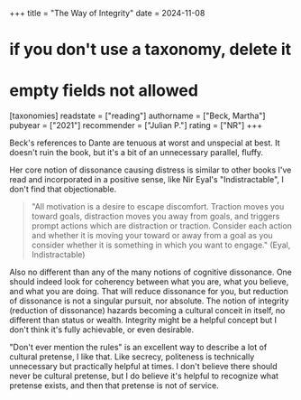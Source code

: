 +++
title = "The Way of Integrity"
date = 2024-11-08
# if you don't use a taxonomy, delete it
# empty fields not allowed
[taxonomies]
  readstate = ["reading"]
  authorname = ["Beck, Martha"]
  pubyear = ["2021"]
  recommender = ["Julian P."]
  rating = ["NR"]
+++

Beck's references to Dante are tenuous at worst and unspecial at best. It doesn't ruin the book, but it's a bit of an unnecessary parallel, fluffy.

Her core notion of dissonance causing distress is similar to other books I've read and incorporated in a positive sense, like Nir Eyal's "Indistractable", I don't find that objectionable.

> "All motivation is a desire to escape discomfort. Traction moves you toward goals, distraction moves you away from goals, and triggers prompt actions which are distraction or traction. Consider each action and whether it is moving your toward or away from a goal as you consider whether it is something in which you want to engage." (Eyal, Indistractable)

Also no different than any of the many notions of cognitive dissonance. One should indeed look for coherency between what you are, what you believe, and what you are doing. That will reduce dissonance for you, but reduction of dissonance is not a singular pursuit, nor absolute. The notion of integrity (reduction of dissonance) hazards becoming a cultural conceit in itself, no different than status or wealth. Integrity might be a helpful concept but I don't think it's fully achievable, or even desirable.

"Don't ever mention the rules" is an excellent way to describe a lot of cultural pretense, I like that. Like secrecy, politeness is technically unnecessary but practically helpful at times. I don't believe there should never be cultural pretense, but I do believe it's helpful to recognize what pretense exists, and then that pretense is not of service.

